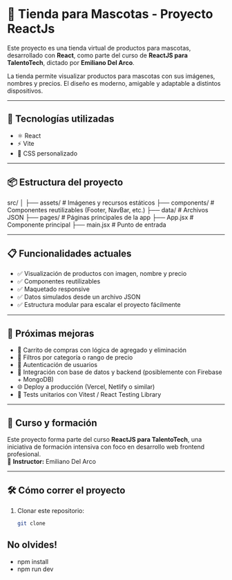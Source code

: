 # 🐶 Tienda para Mascotas - Proyecto ReactJs

Este proyecto es una tienda virtual de productos para mascotas, desarrollado con **React**, como parte del curso de **ReactJS para TalentoTech**, dictado por **Emiliano Del Arco**.

La tienda permite visualizar productos para mascotas con sus imágenes, nombres y precios. El diseño es moderno, amigable y adaptable a distintos dispositivos.

---

## 🚀 Tecnologías utilizadas

- ⚛️ React
- ⚡ Vite
- 💅 CSS personalizado
---

## 📦 Estructura del proyecto

src/
│
├── assets/ # Imágenes y recursos estáticos
├── components/ # Componentes reutilizables (Footer, NavBar, etc.)
├── data/ # Archivos JSON 
├── pages/ # Páginas principales de la app
├── App.jsx # Componente principal
├── main.jsx # Punto de entrada


---

## 📋 Funcionalidades actuales

- ✅ Visualización de productos con imagen, nombre y precio
- ✅ Componentes reutilizables
- ✅ Maquetado responsive
- ✅ Datos simulados desde un archivo JSON
- ✅ Estructura modular para escalar el proyecto fácilmente

---

## 🔮 Próximas mejoras

- 🛒 Carrito de compras con lógica de agregado y eliminación
- 🔎 Filtros por categoría o rango de precio
- 👤 Autenticación de usuarios
- 🧾 Integración con base de datos y backend (posiblemente con Firebase + MongoDB)
- 🌐 Deploy a producción (Vercel, Netlify o similar)
- 🧪 Tests unitarios con Vitest / React Testing Library

---

## 🧠 Curso y formación

Este proyecto forma parte del curso **ReactJS para TalentoTech**, una iniciativa de formación intensiva con foco en desarrollo web frontend profesional.  
📘 **Instructor:** Emiliano Del Arco

---

## 🛠️ Cómo correr el proyecto

1. Clonar este repositorio:
   ```bash
   git clone 

## No olvides!
- npm install
- npm run dev